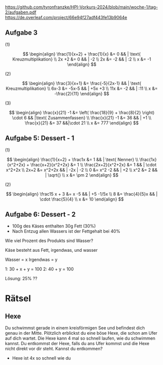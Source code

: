 https://github.com/tyronfranzke/HPI-Vorkurs-2024/blob/main/woche-1/tag-2/aufgaben.pdf
https://de.overleaf.com/project/66e94f27adf443fe13b9064e

## Aufgabe 3
(1)

$$
\begin{align}
\frac{1}{x+2} + \frac{1}{x} &= 0 && | \text{ Kreuzmultiplikation} \\ 
2x +2 &= 0 && | -2 \\ 
2x &= -2 && | :2 \\ 
x &= -1 
\end{align}
$$

(2)

$$
\begin{align}
\frac{3}{x+1} &= \frac{-5}{2x-1} && | \text{ Kreuzmultiplikation} \\ 
6x-3 &= -5x-5 && | +5x +3 \\ 
11x &= -2 && | :11 \\
x &= -\frac{2}{11}
\end{align}
$$

(3)

$$
\begin{align}
\frac{x}{21} -1 &= \left( \frac{18}{9} + \frac{8}{2} \right) \cdot 6 && |\text{ Zusammenfassen} \\
\frac{x}{21} -1 &= 36  && | +1 \\
\frac{x}{21} &= 37 &&|\cdot 21 \\
x &= 777
\end{align}
$$

## Aufgabe 5: Dessert - 1

(1)

$$
\begin{align}
\frac{1}{x+2} + \frac1x &= 1 && | \text{ Nenner} \\ 
\frac{1x}{x^2+2x} + \frac{x+2}{x^2+2x} &= 1 \\  
\frac{2x+2}{x^2+2x} &= 1 && | \cdot x^2+2x \\
2x+2 &= x^2+2x && | -2x | -2 \\
0 &= x^2 -2 && | +2 \\
x^2 &= 2 && | \sqrt{} \\
x &= \pm 2 
\end{align}
$$

(2)

$$
\begin{align}
\frac15  x + 3 &= x -5 && | +5 -1/5x \\
8 &= \frac{4}{5}x &&  | \cdot \frac{5}{4} \\
x &= 10
\end{align}
$$


## Aufgabe 6: Dessert - 2

- 100g des Käses enthalten 30g Fett (30%)
- Nach Entzug allen Wassers ist der Fettgehalt bei 40%

Wie viel Prozent des Produkts sind Wasser?

Käse besteht aus Fett, irgendwas, und wasser

Wasser = x
Irgendwas = y

1: 30 + x + y = 100
2:       40 + y = 100

Lösung: 25% ??

# Rätsel 

## Hexe
Du schwimmst gerade in einem kreisförmigen See und befindest dich genau in der Mitte. Plötzlich erblickst du eine böse Hexe, die schon am Ufer auf dich wartet. Die Hexe kann 4 mal so schnell laufen, wie du schwimmen kannst. Du entkommst der Hexe, falls du ans Ufer kommst und die Hexe nicht direkt vor dir steht. Kannst du entkommen?
- Hexe ist 4x so schnell wie du
